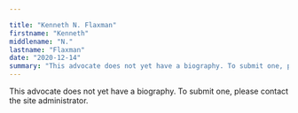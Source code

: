 ```yaml
---

title: "Kenneth N. Flaxman"
firstname: "Kenneth"
middlename: "N."
lastname: "Flaxman"
date: "2020-12-14"
summary: "This advocate does not yet have a biography. To submit one, please contact the site administrator."
---
```

This advocate does not yet have a biography. To submit one, please contact the site administrator.

